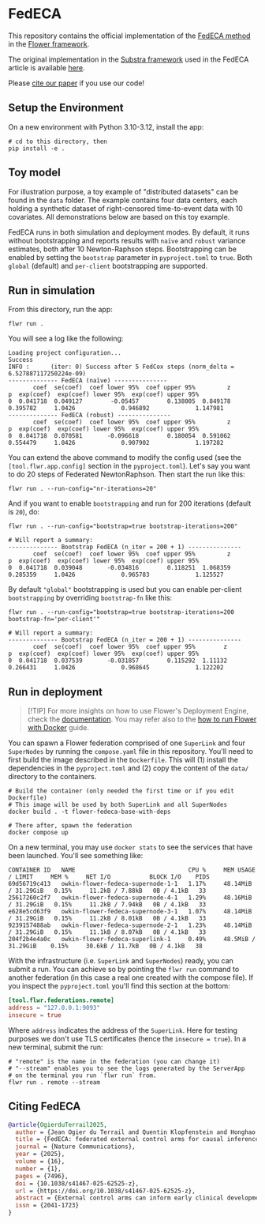 # FedECA

This repository contains the official implementation of the [FedECA method](https://doi.org/10.1038/s41467-025-62525-z) in the [Flower framework](https://flower.ai/).

The original implementation in the [Substra framework](https://docs.substra.org/en/stable/) used in the FedECA article is available [here](https://github.com/owkin/fedeca).

Please [cite our paper](#citing-fedeca) if you use our code!


## Setup the Environment

On a new environment with Python 3.10-3.12, install the app:

```shell
# cd to this directory, then
pip install -e .
```


## Toy model

For illustration purpose, a toy example of "distributed datasets" can be found in the `data` folder. The example contains four data centers, each holding a synthetic dataset of right-censored time-to-event data with 10 covariates. All demonstrations below are based on this toy example.

FedECA runs in both simulation and deployment modes. By default, it runs without bootstrapping and reports results with `naïve` and `robust` variance estimates, both after 10 Newton-Raphson steps. Bootstrapping can be enabled by setting the `bootstrap` parameter in `pyproject.toml` to `true`. Both `global` (default) and `per-client` bootstrapping are supported.


## Run in simulation

From this directory, run the app:

```shell
flwr run .
```

You will see a log like the following:

```shell
Loading project configuration...
Success
INFO :      (iter: 0) Success after 5 FedCox steps (norm_delta = 6.527887117250224e-09)
-------------- FedECA (naïve) ---------------
       coef  se(coef)  coef lower 95%  coef upper 95%         z         p  exp(coef)  exp(coef) lower 95%  exp(coef) upper 95%
0  0.041718  0.049127        -0.05457        0.138005  0.849178  0.395782     1.0426             0.946892             1.147981
-------------- FedECA (robust) ---------------
       coef  se(coef)  coef lower 95%  coef upper 95%         z         p  exp(coef)  exp(coef) lower 95%  exp(coef) upper 95%
0  0.041718  0.070581       -0.096618        0.180054  0.591062  0.554479     1.0426             0.907902             1.197282
```

You can extend the above command to modify the config used (see the `[tool.flwr.app.config]` section in the `pyproject.toml`). Let's say you want to do 20 steps of Federated NewtonRaphson. Then start the run like this:

```shell
flwr run . --run-config="nr-iterations=20"
```

And if you want to enable `bootstrapping` and run for 200 iterations (default is `20`), do:

```shell
flwr run . --run-config="bootstrap=true bootstrap-iterations=200"

# Will report a summary:
-------------- Bootstrap FedECA (n_iter = 200 + 1) ---------------
       coef  se(coef)  coef lower 95%  coef upper 95%         z         p  exp(coef)  exp(coef) lower 95%  exp(coef) upper 95%
0  0.041718  0.039048       -0.034816        0.118251  1.068359  0.285359     1.0426             0.965783             1.125527
```

By default `"global"` bootstrapping is used but you can enable per-client `bootstrapping` by overriding `bootstrap-fn` like this:

```shell
flwr run . --run-config="bootstrap=true bootstrap-iterations=200 bootstrap-fn='per-client'"

# Will report a summary:
-------------- Bootstrap FedECA (n_iter = 200 + 1) ---------------
       coef  se(coef)  coef lower 95%  coef upper 95%        z         p  exp(coef)  exp(coef) lower 95%  exp(coef) upper 95%
0  0.041718  0.037539       -0.031857        0.115292  1.11132  0.266431     1.0426             0.968645             1.122202
```


## Run in deployment

> \[!TIP\]
> For more insights on how to use Flower's Deployment Engine, check the [documentation](https://flower.ai/docs/framework/how-to-run-flower-with-deployment-engine.html). You may refer also to the [how to run Flower with Docker](https://flower.ai/docs/framework/docker/index.html) guide.

You can spawn a Flower federation comprised of one `SuperLink` and four `SuperNodes` by running the `compose.yaml` file in this repository. You'll need to first build the image described in the `Dockerfile`. This will (1) install the dependencies in the `pyproject.toml` and (2) copy the content of the `data/` directory to the containers.

```shell
# Build the container (only needed the first time or if you edit Dockerfile)
# This image will be used by both SuperLink and all SuperNodes
docker build . -t flower-fedeca-base-with-deps

# There after, spawn the federation
docker compose up
```

On a new terminal, you may use `docker stats` to see the services that have been launched. You'll see something like:

```shell
CONTAINER ID   NAME                                CPU %     MEM USAGE / LIMIT     MEM %     NET I/O           BLOCK I/O    PIDS
69d56719c413   owkin-flower-fedeca-supernode-1-1   1.17%     48.14MiB / 31.29GiB   0.15%     11.2kB / 7.88kB   0B / 4.1kB   33
25617260c2f7   owkin-flower-fedeca-supernode-4-1   1.29%     48.16MiB / 31.29GiB   0.15%     11.2kB / 7.94kB   0B / 4.1kB   33
e628e5cd63f9   owkin-flower-fedeca-supernode-3-1   1.07%     48.14MiB / 31.29GiB   0.15%     11.2kB / 8.01kB   0B / 4.1kB   33
9239157488ab   owkin-flower-fedeca-supernode-2-1   1.23%     48.14MiB / 31.29GiB   0.15%     11.1kB / 8.07kB   0B / 4.1kB   33
204f2b4e4a0c   owkin-flower-fedeca-superlink-1     0.49%     48.5MiB / 31.29GiB    0.15%     30.6kB / 11.7kB   0B / 4.1kB   38
```

With the infrastructure (i.e. `SuperLink` and `SuperNodes`) ready, you can submit a run. You can achieve so by pointing the `flwr run` command to another federation (in this case a real one created with the compose file). If you inspect the `pyproject.toml` you'll find this section at the bottom:

```TOML
[tool.flwr.federations.remote]
address = "127.0.0.1:9093"
insecure = true
```

Where `address` indicates the address of the `SuperLink`. Here for testing purposes we don't use TLS certificates (hence the `insecure = true`). In a new terminal, submit the run:

```shell
# "remote" is the name in the federation (you can change it)
# "--stream" enables you to see the logs generated by the ServerApp
# on the terminal you run `flwr run` from.
flwr run . remote --stream
```


## Citing FedECA

```bibtex
@article{OgierduTerrail2025,
  author = {Jean Ogier du Terrail and Quentin Klopfenstein and Honghao Li and Imke Mayer and Nicolas Loiseau and Mohammad Hallal and Michael Debouver and Thibault Camalon and Thibault Fouqueray and Jorge Arellano Castro and Zahia Yanes and Laëtitia Dahan and Julien Taïeb and Pierre Laurent-Puig and Jean-Baptiste Bachet and Shulin Zhao and Remy Nicolle and Jérôme Cros and Daniel Gonzalez and Robert Carreras-Torres and Adelaida Garcia Velasco and Kawther Abdilleh and Sudheer Doss and Félix Balazard and Mathieu Andreux},
  title = {FedECA: federated external control arms for causal inference with time-to-event data in distributed settings},
  journal = {Nature Communications},
  year = {2025},
  volume = {16},
  number = {1},
  pages = {7496},
  doi = {10.1038/s41467-025-62525-z},
  url = {https://doi.org/10.1038/s41467-025-62525-z},
  abstract = {External control arms can inform early clinical development of experimental drugs and provide efficacy evidence for regulatory approval. However, accessing sufficient real-world or historical clinical trials data is challenging. Indeed, regulations protecting patients’ rights by strictly controlling data processing make pooling data from multiple sources in a central server often difficult. To address these limitations, we develop a method that leverages federated learning to enable inverse probability of treatment weighting for time-to-event outcomes on separate cohorts without needing to pool data. To showcase its potential, we apply it in different settings of increasing complexity, culminating with a real-world use-case in which our method is used to compare the treatment effect of two approved chemotherapy regimens using data from three separate cohorts of patients with metastatic pancreatic cancer. By sharing our code, we hope it will foster the creation of federated research networks and thus accelerate drug development.},
  issn = {2041-1723}
}
```
